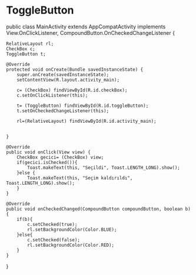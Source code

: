 # ToggleButton

public class MainActivity extends AppCompatActivity implements View.OnClickListener, CompoundButton.OnCheckedChangeListener {

    RelativeLayout rl;
    CheckBox c;
    ToggleButton t;

    @Override
    protected void onCreate(Bundle savedInstanceState) {
        super.onCreate(savedInstanceState);
        setContentView(R.layout.activity_main);

        c= (CheckBox) findViewById(R.id.checkBox);
        c.setOnClickListener(this);

        t= (ToggleButton) findViewById(R.id.toggleButton);
        t.setOnCheckedChangeListener(this);

        rl=(RelativeLayout) findViewById(R.id.activity_main);


    }

    @Override
    public void onClick(View view) {
        CheckBox gecici= (CheckBox) view;
        if(gecici.isChecked()){
            Toast.makeText(this, "Seçildi", Toast.LENGTH_LONG).show();
        }else {
            Toast.makeText(this, "Seçim kaldırıldı", Toast.LENGTH_LONG).show();
        }
    }

    @Override
    public void onCheckedChanged(CompoundButton compoundButton, boolean b) {
        if(b){
            c.setChecked(true);
            rl.setBackgroundColor(Color.BLUE);
        }else{
            c.setChecked(false);
            rl.setBackgroundColor(Color.RED);
        }
    }
}

